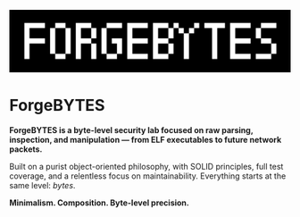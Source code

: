 <p align="center">
  <img src="https://raw.githubusercontent.com/ForgeBYTES/.github/main/profile/logo.png" alt="logo" width="600" />
</p>

# ForgeBYTES

**ForgeBYTES is a byte-level security lab focused on raw parsing, inspection, and manipulation — from ELF executables to future network packets.**  

Built on a purist object-oriented philosophy, with SOLID principles, full test coverage, and a relentless focus on maintainability. Everything starts at the same level: _bytes_.

**Minimalism. Composition. Byte-level precision.**

